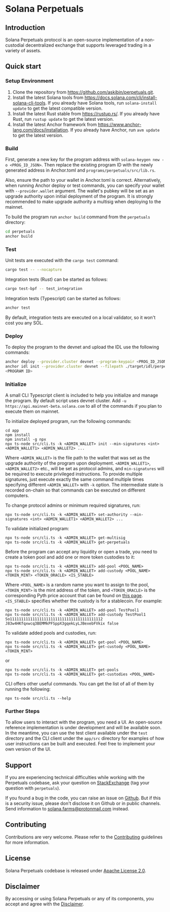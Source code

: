 # Solana Perpetuals

## Introduction

Solana Perpetuals protocol is an open-source implementation of a non-custodial decentralized exchange that supports leveraged trading in a variety of assets.

## Quick start

### Setup Environment

1. Clone the repository from <https://github.com/askibin/perpetuals.git>.
2. Install the latest Solana tools from <https://docs.solana.com/cli/install-solana-cli-tools>. If you already have Solana tools, run `solana-install update` to get the latest compatible version.
3. Install the latest Rust stable from <https://rustup.rs/>. If you already have Rust, run `rustup update` to get the latest version.
4. Install the latest Anchor framework from <https://www.anchor-lang.com/docs/installation>. If you already have Anchor, run `avm update` to get the latest version.

### Build

First, generate a new key for the program address with `solana-keygen new -o <PROG_ID_JSON>`. Then replace the existing program ID with the newly generated address in Anchor.toml and `programs/perpetuals/src/lib.rs`.

Also, ensure the path to your wallet in Anchor.toml is correct. Alternatively, when running Anchor deploy or test commands, you can specify your wallet with `--provider.wallet` argument. The wallet's pubkey will be set as an upgrade authority upon initial deployment of the program. It is strongly recommended to make upgrade authority a multisig when deploying to the mainnet.

To build the program run `anchor build` command from the `perpetuals` directory:

```sh
cd perpetuals
anchor build
```

### Test

Unit tests are executed with the `cargo test` command:

```sh
cargo test -- --nocapture
```

Integration tests (Rust) can be started as follows:

```sh
cargo test-bpf -- test_integration
```

Integration tests (Typescript) can be started as follows:

```sh
anchor test
```

By default, integration tests are executed on a local validator, so it won't cost you any SOL.

### Deploy

To deploy the program to the devnet and upload the IDL use the following commands:

```sh
anchor deploy --provider.cluster devnet --program-keypair <PROG_ID_JSON>
anchor idl init --provider.cluster devnet --filepath ./target/idl/perpetuals.json
<PROGRAM ID>
```

### Initialize

A small CLI Typescript client is included to help you initialize and manage the program. By default script uses devnet cluster. Add `-u https://api.mainnet-beta.solana.com` to all of the commands if you plan to execute them on mainnet.

To initialize deployed program, run the following commands:

```
cd app
npm install
npm install -g npx
npx ts-node src/cli.ts -k <ADMIN_WALLET> init --min-signatures <int> <ADMIN_WALLET1> <ADMIN_WALLET2> ...
```

Where `<ADMIN_WALLET>` is the file path to the wallet that was set as the upgrade authority of the program upon deployment. `<ADMIN_WALLET1>`, `<ADMIN_WALLET2>` etc., will be set as protocol admins, and `min-signatures` will be required to execute privileged instructions. To provide multiple signatures, just execute exactly the same command multiple times specifying different `<ADMIN_WALLET>` with `-k` option. The intermediate state is recorded on-chain so that commands can be executed on different computers.

To change protocol admins or minimum required signatures, run:

```
npx ts-node src/cli.ts -k <ADMIN_WALLET> set-authority --min-signatures <int> <ADMIN_WALLET1> <ADMIN_WALLET2> ...
```

To validate initialized program:

```
npx ts-node src/cli.ts -k <ADMIN_WALLET> get-multisig
npx ts-node src/cli.ts -k <ADMIN_WALLET> get-perpetuals
```

Before the program can accept any liquidity or open a trade, you need to create a token pool and add one or more token custodies to it:

```
npx ts-node src/cli.ts -k <ADMIN_WALLET> add-pool <POOL_NAME>
npx ts-node src/cli.ts -k <ADMIN_WALLET> add-custody <POOL_NAME> <TOKEN_MINT> <TOKEN_ORACLE> <IS_STABLE>
```

Where `<POOL_NAME>` is a random name you want to assign to the pool, `<TOKEN_MINT>` is the mint address of the token, and `<TOKEN_ORACLE>` is the corresponding Pyth price account that can be found on [this page](https://pyth.network/price-feeds?cluster=devnet). `<IS_STABLE>` specifies whether the custody is for a stablecoin. For example:

```
npx ts-node src/cli.ts -k <ADMIN_WALLET> add-pool TestPool1
npx ts-node src/cli.ts -k <ADMIN_WALLET> add-custody TestPool1 So11111111111111111111111111111111111111112 J83w4HKfqxwcq3BEMMkPFSppX3gqekLyLJBexebFVkix false
```

To validate added pools and custodies, run:

```
npx ts-node src/cli.ts -k <ADMIN_WALLET> get-pool <POOL_NAME>
npx ts-node src/cli.ts -k <ADMIN_WALLET> get-custody <POOL_NAME> <TOKEN_MINT>
```

or

```
npx ts-node src/cli.ts -k <ADMIN_WALLET> get-pools
npx ts-node src/cli.ts -k <ADMIN_WALLET> get-custodies <POOL_NAME>
```

CLI offers other useful commands. You can get the list of all of them by running the following:

```
npx ts-node src/cli.ts --help
```

### Further Steps

To allow users to interact with the program, you need a UI. An open-source reference implementation is under development and will be available soon. In the meantime, you can use the test client available under the `test` directory and the CLI client under the `app/src` directory for examples of how user instructions can be built and executed. Feel free to implement your own version of the UI.

## Support

If you are experiencing technical difficulties while working with the Perpetuals codebase, ask your question on [StackExchange](https://solana.stackexchange.com) (tag your question with `perpetuals`).

If you found a bug in the code, you can raise an issue on [Github](https://github.com/askibin/perpetuals). But if this is a security issue, please don't disclose it on Github or in public channels. Send information to solana.farms@protonmail.com instead.

## Contributing

Contributions are very welcome. Please refer to the [Contributing](https://github.com/solana-labs/solana/blob/master/CONTRIBUTING.md) guidelines for more information.

## License

Solana Perpetuals codebase is released under [Apache License 2.0](LICENSE).

## Disclaimer

By accessing or using Solana Perpetuals or any of its components, you accept and agree with the [Disclaimer](DISCLAIMER.md).
